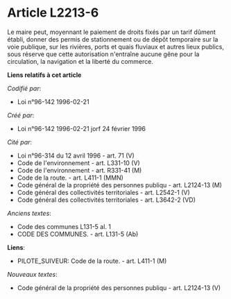 # Article L2213-6

Le maire peut, moyennant le paiement de droits fixés par un tarif dûment établi, donner des permis de stationnement ou de
dépôt temporaire sur la voie publique, sur les rivières, ports et quais fluviaux et autres lieux publics, sous réserve que
cette autorisation n'entraîne aucune gêne pour la circulation, la navigation et la liberté du commerce.

**Liens relatifs à cet article**

_Codifié par_:

  - Loi n°96-142 1996-02-21

_Créé par_:

  - Loi n°96-142 1996-02-21 jorf 24 février 1996

_Cité par_:

  - Loi n°96-314 du 12 avril 1996 - art. 71 (V)
  - Code de l'environnement - art. L331-10 (V)
  - Code de l'environnement - art. R331-41 (M)
  - Code de la route. - art. L411-1 (MMN)
  - Code général de la propriété des personnes publiqu - art. L2124-13 (M)
  - Code général des collectivités territoriales - art. L2542-1 (V)
  - Code général des collectivités territoriales - art. L3642-2 (VD)

_Anciens textes_:

  - Code des communes L131-5 al. 1
  - CODE DES COMMUNES. - art. L131-5 (Ab)

**Liens**:

  - PILOTE_SUIVEUR: Code de la route. - art. L411-1 (M)

_Nouveaux textes_:

  - Code général de la propriété des personnes publiqu - art. L2124-13 (V)
